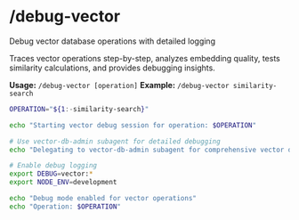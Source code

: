 # /debug-vector

Debug vector database operations with detailed logging

Traces vector operations step-by-step, analyzes embedding quality, tests similarity calculations, and provides debugging insights.

**Usage:** `/debug-vector [operation]`
**Example:** `/debug-vector similarity-search`

```bash
OPERATION="${1:-similarity-search}"

echo "Starting vector debug session for operation: $OPERATION"

# Use vector-db-admin subagent for detailed debugging
echo "Delegating to vector-db-admin subagent for comprehensive vector debugging..."

# Enable debug logging
export DEBUG=vector:*
export NODE_ENV=development

echo "Debug mode enabled for vector operations"
echo "Operation: $OPERATION"
```
